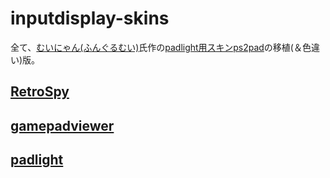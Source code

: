 # inputdisplay-skins

全て、[むいにゃん(ふんぐるむい)](https://twitter.com/mui_nyan)氏作の[padlight用スキンps2pad](http://web.archive.org/web/20190304130553/http://www.geocities.jp/hungurumui/padskin.html)の移植(＆色違い)版。

## [RetroSpy](https://retro-spy.com/)

## [gamepadviewer](http://gamepadviewer.com/)

## [padlight](http://chechepon.tripod.com/test/padlight.html)
